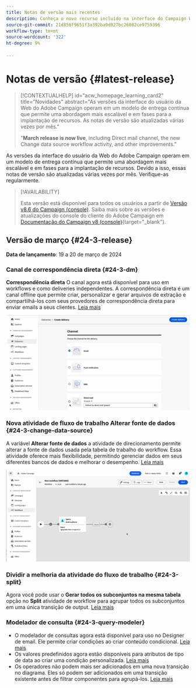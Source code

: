 ```yaml
---
title: Notas de versão mais recentes
description: Conheça o novo recurso incluído na interface do Campaign Web
source-git-commit: 21d856f9651f3a392ba9d927bc26082ce9759396
workflow-type: tm+mt
source-wordcount: '322'
ht-degree: 9%

---
```


# Notas de versão {#latest-release}


>[!CONTEXTUALHELP]
>id="acw_homepage_learning_card2"
>title="Novidades"
>abstract="As versões da interface do usuário da Web do Adobe Campaign operam em um modelo de entrega contínua que permite uma abordagem mais escalável e em fases para a implantação de recursos. As notas de versão são atualizadas várias vezes por mês."
>
>"**March release is now live**, including Direct mail channel, the new Change data source workflow activity, and other improvements."


<!--Last update: **March 19, 2024**-->

As versões da interface do usuário da Web do Adobe Campaign operam em um modelo de entrega contínua que permite uma abordagem mais escalável e em fases para a implantação de recursos. Devido a isso, essas notas de versão são atualizadas várias vezes por mês. Verifique-as regularmente.

>[!AVAILABILITY]
>
>Esta versão está disponível para todos os usuários a partir de [Versão v8.6 do Campaign (console)](https://experienceleague.adobe.com/docs/campaign/campaign-v8/releases/release-notes.html?lang=pt-BR). Saiba mais sobre as versões e atualizações do console do cliente do Adobe Campaign em [Documentação do Campaign v8 (console)](https://experienceleague.adobe.com/docs/campaign/campaign-v8/releases/upgrades.html?lang=pt-BR){target="_blank"}.

## Versão de março {#24-3-release}

**Data de lançamento**: 19 a 20 de março de 2024

### Canal de correspondência direta {#24-3-dm}

**Correspondência direta** O canal agora está disponível para uso em workflows e como deliveries independentes. A correspondência direta é um canal offline que permite criar, personalizar e gerar arquivos de extração e compartilhá-los com seus provedores de correspondência direta para enviar emails a seus clientes. [Leia mais](../direct-mail/gs-direct-mail.md)

![](../assets/do-not-localize/direct-mail.gif)

### Nova atividade de fluxo de trabalho Alterar fonte de dados {#24-3-change-data-source}

A variável **Alterar fonte de dados** a atividade de direcionamento permite alterar a fonte de dados usada pela tabela de trabalho do workflow. Essa atividade oferece mais flexibilidade, permitindo gerenciar dados em seus diferentes bancos de dados e melhorar o desempenho. [Leia mais](../workflows/activities/change-data-source.md)

![](../assets/do-not-localize/change-data-source.gif)

### Dividir a melhoria da atividade do fluxo de trabalho {#24-3-split}

Agora você pode usar o **Gerar todos os subconjuntos na mesma tabela** opção no **Split** atividade de workflow para agrupar todos os subconjuntos em uma única transição de output. [Leia mais](../workflows/activities/split.md)

### Modelador de consulta {#24-3-query-modeler}

* O modelador de consultas agora está disponível para uso no Designer de email. Ele permite criar condições ao criar conteúdo condicional. [Leia mais](../personalization/conditions.md)
* Os valores predefinidos agora estão disponíveis para atributos de tipo de data ao criar uma condição personalizada. [Leia mais](../query/build-query.md)
* Os operadores não podem mais ser adicionados em uma nova transição no diagrama. Eles só podem ser adicionados em uma transição existente antes de filtrar componentes para agrupá-los. [Leia mais](../query/build-query.md)
